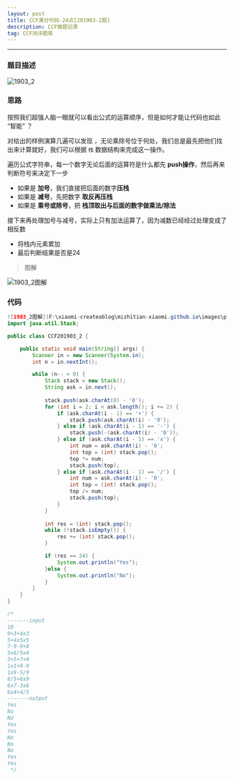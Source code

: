 ```yaml
---
layout: post
title: CCF满分代码-24点[201903-2题]
description: CCF做题记录
tag: CCF测评题库
---
```


---


###  题目描述

![1903_2](F:\xiaomi-createablog\mizhitian-xiaomi.github.io\images\posts\ccf\1903_2.png)


### 思路

按照我们超强人脑一眼就可以看出公式的运算顺序，但是如何才能让代码也如此 “智能” ？

对给出的样例演算几遍可以发现 ，无论乘除号位于何处，我们总是最先把他们找出来计算就好，我们可以根据 `栈` 数据结构来完成这一操作。

遍历公式字符串，每一个数字无论后面的运算符是什么都先 **push操作**，然后再来判断符号来决定下一步
* 如果是 **加号**，我们直接把后面的数字**压栈**
* 如果是 **减号**，先把数字 **取反再压栈**
* 如果是 **乘号或除号**，把 **栈顶取出与后面的数字做乘法/除法**

接下来再处理加号与减号，实际上只有加法运算了，因为减数已经经过处理变成了相反数
* 将栈内元素累加
* 最后判断结果是否是24

> 图解

![1903_2图解](F:\xiaomi-createablog\mizhitian-xiaomi.github.io\images\posts\ccf\1903_2图解.jpg)




### 代码

```Java
![1903_2图解](F:\xiaomi-createablog\mizhitian-xiaomi.github.io\images\posts\ccf\1903_2图解.jpg)import java.util.Scanner;
import java.util.Stack;

public class CCF201903_2 {

    public static void main(String[] args) {
        Scanner in = new Scanner(System.in);
        int n = in.nextInt();

        while (n-- > 0) {
            Stack stack = new Stack();
            String ask = in.next();
            
            stack.push(ask.charAt(0) - '0');
            for (int i = 2; i < ask.length(); i += 2) {
                if (ask.charAt(i - 1) == '+') {
                    stack.push(ask.charAt(i) - '0');
                } else if (ask.charAt(i - 1) == '-') {
                    stack.push(-(ask.charAt(i) - '0'));
                } else if (ask.charAt(i - 1) == 'x') {
                    int num = ask.charAt(i) - '0';
                    int top = (int) stack.pop();
                    top *= num;
                    stack.push(top);
                } else if (ask.charAt(i - 1) == '/') {
                    int num = ask.charAt(i) - '0';
                    int top = (int) stack.pop();
                    top /= num;
                    stack.push(top);
                }
            }
            
            int res = (int) stack.pop();
            while (!stack.isEmpty()) {
                res += (int) stack.pop();
            }

            if (res == 24) {
                System.out.println("Yes");
            }else {
                System.out.println("No");
            }
        }
    }
}

/*
-------input
10
9+3+4x3
5+4x5x5
7-9-9+8
5x6/5x4
3+5+7+9
1x1+9-9
1x9-5/9
8/5+6x9
6x7-3x6
6x4+4/5
-------output
Yes
No
No
Yes
Yes
No
No
No
Yes
Yes
 */
```

